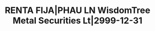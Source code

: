 ---
layout: asset
title: RENTA FIJA|PHAU LN WisdomTree Metal Securities Lt|2999-12-31
isin: JE00B1VS3770
---